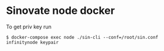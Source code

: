 # Sinovate node docker

To get priv key run

`$ docker-compose exec node ./sin-cli --conf=/root/sin.conf infinitynode keypair`

